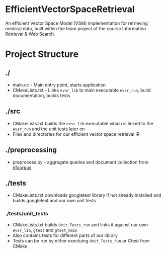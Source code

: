 # EfficientVectorSpaceRetrieval
An efficient Vector Space Model (VSM) implementation for retrieving medical data, built within the team project of the course Information Retrieval & Web Search.


# Project Structure


## ./

* main.cc - Main entry point, starts application
* CMakeLists.txt - Links `evsr_lib` to main executable `evsr_run`, build documentation, builds tests

## ./src

* CMakeLists.txt builds the `evsr_lib` executable which is linked to the `evsr_run` and the unit tests later on
* Files and directories for our efficient vector space retrieval IR

## ./preprocessing

* preprocess.py - aggregate queries and document collection from [nfcorpus](http://www.cl.uni-heidelberg.de/statnlpgroup/nfcorpus/)
## ./tests

* CMakeLists.txt downloads googletest library if not already installed and builds googletest and our own unit tests

### ./tests/unit_tests

* CMakeLists.txt builds `Unit_Tests_run` and links it against our own `evsr_lib`, `gtest` and `gtest_main`
* Also contains tests for different parts of our library
* Tests can be run by either exectuing `Unit_Tests_run` or Ctest from CMake



